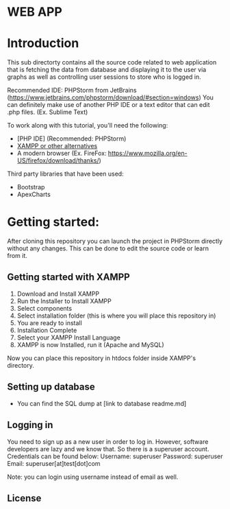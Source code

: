 # WEB APP

# Introduction
This sub directorty contains all the source code related to web application that is fetching the data from database and displaying it to the user via graphs as well as controlling user sessions to store who is logged in.

Recommended IDE: PHPStorm from JetBrains (https://www.jetbrains.com/phpstorm/download/#section=windows)
You can definitely make use of another PHP IDE or a text editor that can edit .php files. (Ex. Sublime Text)

To work along with this tutorial, you'll need the following:

* [PHP IDE] (Recommended: PHPStorm)
* [XAMPP or other alternatives](https://www.apachefriends.org/xampp-files/7.4.1/xampp-windows-x64-7.4.1-0-VC15-installer.exe)
* A modern browser (Ex. FireFox: https://www.mozilla.org/en-US/firefox/download/thanks/)

Third party libraries that have been used:
- Bootstrap
- ApexCharts

# Getting started:
After cloning this repository you can launch the project in PHPStorm directly without any changes. This can be done to edit the source code or learn from it.

## Getting started with XAMPP
1. Download and Install XAMPP
2. Run the Installer to Install XAMPP 
3. Select components
4. Select installation folder (this is where you will place this repository in)
5. You are ready to install
6. Installation Complete
7. Select your XAMPP Install Language
8. XAMPP is now Installed, run it (Apache and MySQL)

Now you can place this repository in htdocs folder inside XAMPP's directory.

## Setting up database
- You can find the SQL dump at [link to database readme.md]

## Logging in
You need to sign up as a new user in order to log in. However, software developers are lazy and we know that. So there is a superuser account. Credentials can be found below:
Username: superuser
Password: superuser
Email: superuser[at]test[dot]com

Note: you can login using username instead of email as well.

License
----

